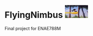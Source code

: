 <p><h1>FlyingNimbus <img src="./images/FlyingNimbus.gif" width=15% height=15%> </h1></p>
Final project for ENAE788M

